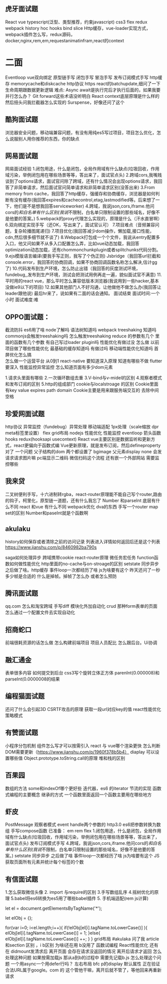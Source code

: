 ## 虎牙面试题
React vue typescript(泛型、类型推荐，约束javascript) css3 flex redux webpack history hoc hooks bind slice Http缓存，vue-loader实现方式，webpack插件怎么写，redux源码，docker,nginx,rem,em,requestanimatinfram,react的context
# 二面
Eventloop vue双向绑定 原型链手写 闭包手写 冒泡手写 发布订阅模式手写 http缓存 memorycache和diskcache http协议 https react的batchupdate,细问了一下生命周期跟数据更新逻辑 
难点:
Async await是执行完后才执行后面的，如果我要并行怎么办？
Git forward这些术语没听明白
React context底层原理是什么样的
然后扭头问我拦截器怎么实现的
Surspense，好像还问了这个
## 酷狗面试题
浏览器安全问题，移动端兼容问题，有没有用纯es5写过项目，项目怎么优化，怎么说服别人用你推荐的东西，你的缺点
## 网易面试题
网易面试经验
1.闭包用途，什么是闭包，全局作用域有什么缺点(垃圾回收，作用域污染，举例闭包用在哪些场景等等，答出来了，面试官点头)
2.跨域cors,我嘴贱谈到了options请求，面试官问除了跨域，还有什么情况会出现options请求，我回答了非简单请求，然后面试官问简单请求和非简单请求区别(没答出来)
3.From memory from cache，我回答了http缓存，强缓存和协商缓存，浏览器是如何判断有没有缓存(我回答expires和cachecontrol,etag,lastmodified等。后来想了一下，他们是不是想我回答serviceworker)
4.跨域，我说json,cors,iframe.他问cors的*和白名单有什么区别(我说*不限制，白名单只限制设置的那些域名，好像不是他要的答案。)
5.webpack的proxy代理怎么实现的，原理是什么（汗水直冒啊）
6.双向绑定实现手写（还OK，写出来了，面试官认可）
7.项目难点（音频兼容问题，复杂轮播图尾递归)
7.项目优化(我回答减少dom操作，懒加载,接口性能，cdn,然后很多细节就不谈了)
8.Webpack打包成一个个文件，我说从entry配置多入口，他又问如果不从多入口配置怎么弄，比如vue动态加载，我回答optimization动态加载，还有chommonchunkplugin或者splitchunks代码分割。
9.ejs模版语言编译(要我手写正则，我写了个伪正则)
Jsbridge（我回答url拦截和console.error，我回答的协商回调，如果不协商回调函数名称怎么解决,估计gg了)
10.代码发布到生产环境，怎么防止出错（我回答的灰度测试环境，fundebug,,发布到生产环境，测试会把测试用例再走一遍，貌似面试官不满意)
11.平时用的react vue，那么平时怎么兼容低版本浏览器(我说用到一些hacker,基本没做ie9以下的项目)
12.如果其他部门人不好沟通，让他做他不做怎么办(我回答让leader跟他说)
最后hr来了，说如果有二面的话会通知。
面试结束
面试时间:一个小时
面试难度:难
## OPPO面试题：
截流防抖 es6用了啥 node了解吗 语法树知道吗 webpack treeshaking 知道吗 commonjs会触发treeshaking吗 怎么触发treeshaking 
reduce 的参数有几个 里面的函数有几个参数 
有自己写过loader plugin吗   性能优化有做过没 怎么做     以前项目做了哪些性能优化 最基础的缓存知道吗 有做过吗   移动端性能优化知道吗 首屏优化怎么搞   
怎么做一个运营平台 从0到1   react-native 要知道深入原理 知道有哪些不做 flutter要深入  性能监控异常监控                  怎么知道页面有多少dom元素

1.请求头里面有哪些   2.一次循环数组去重  3.V-bind与v-midel的区别  4.观察者模式和发布订阅的区别  5.http的组成部门  cookie与localstroage 的区别  Cookie里面有key value expires path domain   Cookie主要是用来跟服务端交互的   去除中间空格
## 珍爱网面试题
http协议 异常监控（fundebug）异常处理 移动端适配 1px处理（scale缩放 dpr meta标签里设置） flex grid布局 nodejs 性能优化 性能监控 eventloop 箭头函数  hooks 
redux(hooksapi usecontext)  React vue主要区别是数据监听和更新方式，react更偏向于函数式编  Vue更新原理，就是发布订阅，然后defineproperty 
对了 一个问题 父子结构的dom 两个都设置了 bgimage 父元素display none 会发请求请求图片嘛   pc端显示二维码 微信扫码这个流程  还有嵌一个外部网站 需要监控哪些
## 我来贷
二叉树便利手写，十六进制转rgba，react-router原理能不能自己写个router,路由的钩子，柯里化，原型链一道题，还有什么我忘了
Number 和parseInt 底层有什么不同 react 和vue 有什么不同 webpack优化 dva的东西  手写一个router   map set的区别   Number和paseInt就是个函数啊
## akulaku
history如何保存或者清除之前的访问记录  列表进入详情如何返回后还是这个列表 https://www.jianshu.com/p/8460982ba790s

 saga如何处理异步 跨域携带cookie react-router原理 微任务宏任务 function函数如何做性能优化
http里面的no-cache与on-stroage的区别
setstate 同步异步 之后做了啥。http缓存 事件loop一次都经历了啥 js为啥要有这个
昨天还问了一秒多少帧是合适的 什么是掉帧。掉帧了怎么办 或者怎么预防
## 腾讯面试题
qq.com 怎么和淘宝跨域  手写diff  模块化外加自动化  crud   那种form表单的页面 怎么通过一个配置文件去实现自动化  
## 招商蛇口
前端很耗资源的话怎么做  怎么构建前端项目  项目人员配比 怎么跟后台。Ui协调  
## 融汇通金
表单很多内容 如何提交到后台 css3写个旋转立体正方体  parenInt(0.000008)和parseInt(0.0000008的结果 
## 编程猫面试题
还问了什么会引起3D   CSRTF攻击的原理  获取一段url对应key的值  react性能优化  策略模式 
## 有赞面试题
小程序分包机制 组件怎么写才可以按需引入   react 与 vue哪个渲染更快  怎么判断DOM需要更新（https://www.jianshu.com/p/1960f378b5b4）  diaplay  可以设置哪些值  Object.prototype.toString.call的原理 
堆和栈的区别

## 百果园
数组的方法 some和indexOf哪个更好些   迭代器，es6 的iterator  节流的实现  函数式编程的主要概念 继承的方式 一个函数里面返回一个函数主要用在哪些地方

## 虾皮
PostMessage 观察者模式  event handle两个参数的   http3.0 es6把参数转换为数组 手写compose函数 
已准备：
em rem flex  1.闭包用途，什么是闭包，全局作用域有什么缺点(垃圾回收，作用域污染，举例闭包用在哪些场景等等，答出来了，面试官点头)   发布订阅模式手写 
4.跨域，我说json,cors,iframe.他问cors的*和白名单有什么区别(我说*不限制，白名单只限制设置的那些域名，好像不是他要的答案。)
setstate 同步异步 之后做了啥  事件loop一次都经历了啥 js为啥要有这个
JS获取页面所有元素并统计每个标签的个数

## 有信面试题
1.怎么获取微信头像 2. import 与require的区别 3.手写数组乱序 4.摇树优化的原理 5.babel将es6转换为es5用了哪些babel插件 
5. 手机端适配(rem js计算)

let el = document.getElementsByTagName('*');
 
let elObj = {};
 
for(var i=0; i<el.length;i++){
    if(!elObj[el[i].tagName.toLowerCase()] ){
 		elObj[el[i].tagName.toLowerCase()] = 1;
	}else{
		elObj[el[i].tagName.toLowerCase()] ++;
	}
}
grid布局
#akulaka
问了我 article 和section 区别 ，i b区别 为啥i还在用 b没用了
函数试编程
React性能优化
还有在 didmount发清求后 离开页面 会存在请求没返回的情况 离开后请求才返回 怎么处理这种问题 
 如果按需加载js 那从a到b的过程中 需要先记载b.js 怎么处理这个问题
一个用async一个用defer行吗？
左右布局 bfc  p的display 默认属性  正在验证合法URL属于google。com 的
这个管他干嘛，离开后就不管了，等他回来再重新请求

